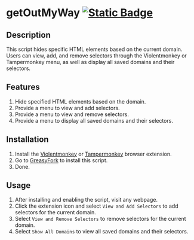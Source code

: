 # getOutMyWay [![Static Badge](https://img.shields.io/badge/lang-zh_tw-green)](https://github.com/Max46656/EverythingInGreasyFork/blob/main/%E7%BE%8E%E8%A7%80/getOutMyWay/README.zh-Hant.md)

## Description

This script hides specific HTML elements based on the current domain. Users can view, add, and remove selectors through the Violentmonkey or Tampermonkey menu, as well as display all saved domains and their selectors.

## Features

1. Hide specified HTML elements based on the domain.
2. Provide a menu to view and add selectors.
3. Provide a menu to view and remove selectors.
4. Provide a menu to display all saved domains and their selectors.

## Installation

1. Install the [Violentmonkey](https://violentmonkey.github.io) or [Tampermonkey](https://www.tampermonkey.net/) browser extension.
2. Go to [GreasyFork](https://greasyfork.org/zh-TW/scripts/502344-getoutmyway) to install this script.
3. Done.

## Usage

1. After installing and enabling the script, visit any webpage.
2. Click the extension icon and select `View and Add Selectors` to add selectors for the current domain.
3. Select `View and Remove Selectors` to remove selectors for the current domain.
4. Select `Show All Domains` to view all saved domains and their selectors.
